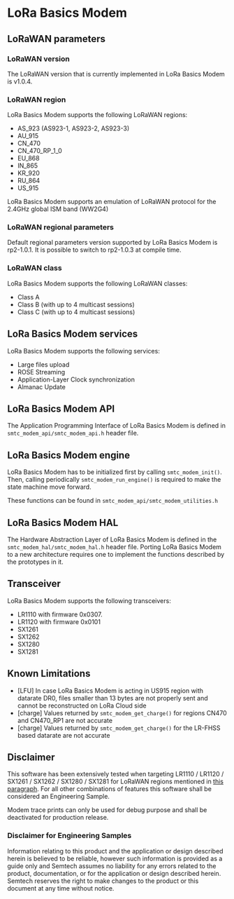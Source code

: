 # LoRa Basics Modem

## LoRaWAN parameters

### LoRaWAN version

The LoRaWAN version that is currently implemented in LoRa Basics Modem is v1.0.4.

### LoRaWAN region

LoRa Basics Modem supports the following LoRaWAN regions:

* AS_923 (AS923-1, AS923-2, AS923-3)
* AU_915
* CN_470
* CN_470_RP_1_0
* EU_868
* IN_865
* KR_920
* RU_864
* US_915

LoRa Basics Modem supports an emulation of LoRaWAN protocol for the 2.4GHz global ISM band (WW2G4)

### LoRaWAN regional parameters

Default regional parameters version supported by LoRa Basics Modem is rp2-1.0.1. It is possible to switch to rp2-1.0.3 at compile time.

### LoRaWAN class

LoRa Basics Modem supports the following LoRaWAN classes:

* Class A
* Class B (with up to 4 multicast sessions)
* Class C (with up to 4 multicast sessions)

## LoRa Basics Modem services

LoRa Basics Modem supports the following services:

* Large files upload
* ROSE Streaming
* Application-Layer Clock synchronization
* Almanac Update

## LoRa Basics Modem API

The Application Programming Interface of LoRa Basics Modem is defined in `smtc_modem_api/smtc_modem_api.h` header file.

## LoRa Basics Modem engine

LoRa Basics Modem has to be initialized first by calling `smtc_modem_init()`. Then, calling periodically `smtc_modem_run_engine()` is required to make the state machine move forward.

These functions can be found in `smtc_modem_api/smtc_modem_utilities.h`

## LoRa Basics Modem HAL

The Hardware Abstraction Layer of LoRa Basics Modem is defined in the `smtc_modem_hal/smtc_modem_hal.h` header file. Porting LoRa Basics Modem to a new architecture requires one to implement the functions described by the prototypes in it.

## Transceiver

LoRa Basics Modem supports the following transceivers:

* LR1110 with firmware 0x0307.
* LR1120 with firmware 0x0101
* SX1261
* SX1262
* SX1280
* SX1281

## Known Limitations

* [LFU] In case LoRa Basics Modem is acting in US915 region with datarate DR0, files smaller than 13 bytes are not properly sent and cannot be reconstructed on LoRa Cloud side
* [charge] Values returned by `smtc_modem_get_charge()` for regions CN470 and CN470_RP1 are not accurate
* [charge] Values returned by `smtc_modem_get_charge()` for the LR-FHSS based datarate are not accurate

## Disclaimer

This software has been extensively tested when targeting LR1110 / LR1120 / SX1261 / SX1262 / SX1280 / SX1281 for LoRaWAN regions mentioned in [this paragraph](#lorawan-region). For all other combinations of features this software shall be considered an Engineering Sample.

Modem trace prints can only be used for debug purpose and shall be deactivated for production release.

### Disclaimer for Engineering Samples

Information relating to this product and the application or design described herein is believed to be reliable, however such information is provided as a guide only and Semtech assumes no liability for any errors related to the product, documentation, or for the application or design described herein. Semtech reserves the right to make changes to the product or this document at any time without notice.
